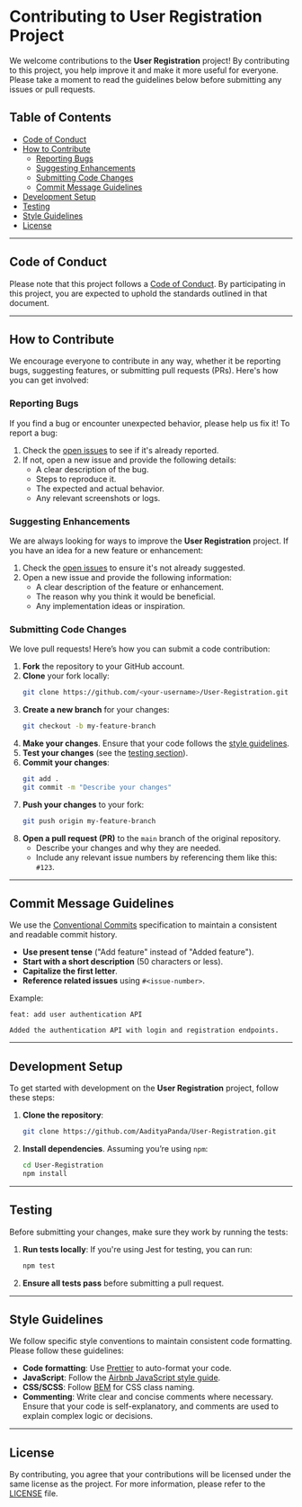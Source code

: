 # Contributing to **User Registration** Project

We welcome contributions to the **User Registration** project! By contributing to this project, you help improve it and make it more useful for everyone. Please take a moment to read the guidelines below before submitting any issues or pull requests.

## Table of Contents
- [Code of Conduct](#code-of-conduct)
- [How to Contribute](#how-to-contribute)
  - [Reporting Bugs](#reporting-bugs)
  - [Suggesting Enhancements](#suggesting-enhancements)
  - [Submitting Code Changes](#submitting-code-changes)
  - [Commit Message Guidelines](#commit-message-guidelines)
- [Development Setup](#development-setup)
- [Testing](#testing)
- [Style Guidelines](#style-guidelines)
- [License](#license)

---

## Code of Conduct
Please note that this project follows a [Code of Conduct](./CODE_OF_CONDUCT.md). By participating in this project, you are expected to uphold the standards outlined in that document.

---

## How to Contribute

We encourage everyone to contribute in any way, whether it be reporting bugs, suggesting features, or submitting pull requests (PRs). Here's how you can get involved:

### Reporting Bugs
If you find a bug or encounter unexpected behavior, please help us fix it! To report a bug:
1. Check the [open issues](https://github.com/AadityaPanda/User-Registration/issues) to see if it's already reported.
2. If not, open a new issue and provide the following details:
   - A clear description of the bug.
   - Steps to reproduce it.
   - The expected and actual behavior.
   - Any relevant screenshots or logs.

### Suggesting Enhancements
We are always looking for ways to improve the **User Registration** project. If you have an idea for a new feature or enhancement:
1. Check the [open issues](https://github.com/AadityaPanda/User-Registration/issues) to ensure it's not already suggested.
2. Open a new issue and provide the following information:
   - A clear description of the feature or enhancement.
   - The reason why you think it would be beneficial.
   - Any implementation ideas or inspiration.

### Submitting Code Changes
We love pull requests! Here’s how you can submit a code contribution:
1. **Fork** the repository to your GitHub account.
2. **Clone** your fork locally:
   ```bash
   git clone https://github.com/<your-username>/User-Registration.git
   ```
3. **Create a new branch** for your changes:
   ```bash
   git checkout -b my-feature-branch
   ```
4. **Make your changes**. Ensure that your code follows the [style guidelines](#style-guidelines).
5. **Test your changes** (see the [testing section](#testing)).
6. **Commit your changes**:
   ```bash
   git add .
   git commit -m "Describe your changes"
   ```
7. **Push your changes** to your fork:
   ```bash
   git push origin my-feature-branch
   ```
8. **Open a pull request (PR)** to the `main` branch of the original repository.
   - Describe your changes and why they are needed.
   - Include any relevant issue numbers by referencing them like this: `#123`.

---

## Commit Message Guidelines
We use the [Conventional Commits](https://www.conventionalcommits.org/en/v1.0.0/) specification to maintain a consistent and readable commit history.

- **Use present tense** ("Add feature" instead of "Added feature").
- **Start with a short description** (50 characters or less).
- **Capitalize the first letter**.
- **Reference related issues** using `#<issue-number>`.

Example:
```
feat: add user authentication API

Added the authentication API with login and registration endpoints.
```

---

## Development Setup
To get started with development on the **User Registration** project, follow these steps:

1. **Clone the repository**:
   ```bash
   git clone https://github.com/AadityaPanda/User-Registration.git
   ```
2. **Install dependencies**. Assuming you’re using `npm`:
   ```bash
   cd User-Registration
   npm install
   ```

---

## Testing
Before submitting your changes, make sure they work by running the tests:

1. **Run tests locally**:
   If you're using Jest for testing, you can run:
   ```bash
   npm test
   ```

2. **Ensure all tests pass** before submitting a pull request.

---

## Style Guidelines
We follow specific style conventions to maintain consistent code formatting. Please follow these guidelines:

- **Code formatting**: Use [Prettier](https://prettier.io/) to auto-format your code.
- **JavaScript**: Follow the [Airbnb JavaScript style guide](https://github.com/airbnb/javascript).
- **CSS/SCSS**: Follow [BEM](http://getbem.com/) for CSS class naming.
- **Commenting**: Write clear and concise comments where necessary. Ensure that your code is self-explanatory, and comments are used to explain complex logic or decisions.

---

## License
By contributing, you agree that your contributions will be licensed under the same license as the project. For more information, please refer to the [LICENSE](./LICENSE) file.
